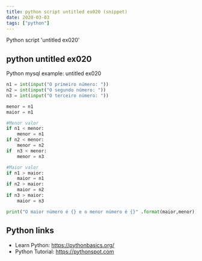```yaml
---
title: python script untitled ex020 (snippet)
date: 2020-03-03
tags: ["python"]
---
```

Python script 'untitled ex020'


## python untitled ex020

Python mysql example: untitled ex020

```python
n1 = int(input("O primeiro número: "))
n2 = int(input("O segundo número: "))
n3 = int(input("O terceiro número: "))

menor = n1
maior = n1

#Menor valor
if n1 < menor:
    menor = n1
if n2 < menor:
    menor = n2
if  n3 < menor:
    menor = n3

#Maior valor
if n1 > maior:
    maior = n1
if n2 > maior:
    maior = n2
if n3 > maior:
    maior = n3

print("O maior número é {} e o menor número é {}" .format(maior,menor))


```

## Python links

- Learn Python: https://pythonbasics.org/
- Python Tutorial: https://pythonspot.com
